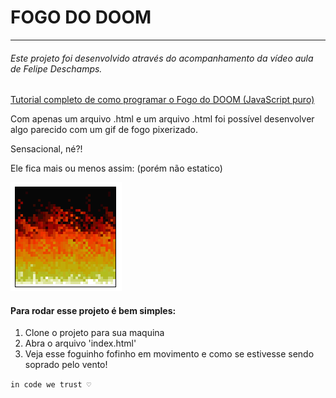 # FOGO DO DOOM
***
###### Este projeto foi desenvolvido através do acompanhamento da vídeo aula de Felipe Deschamps.

[Tutorial completo de como programar o Fogo do DOOM (JavaScript puro)](https://www.youtube.com/watch?v=fxm8cadCqbs)

Com apenas um arquivo .html e um arquivo .html foi possível desenvolver algo parecido com um gif de fogo pixerizado.

Sensacional, né?!

Ele fica mais ou menos assim: 
(porém não estatico)

![Alt text][doom]


[doom]: doom.fire.png

#### Para rodar esse projeto é bem simples:

1. Clone o projeto para sua maquina
2. Abra o arquivo 'index.html'
3. Veja esse foguinho fofinho em movimento e como se estivesse sendo soprado pelo vento!

```in code we trust ♡```